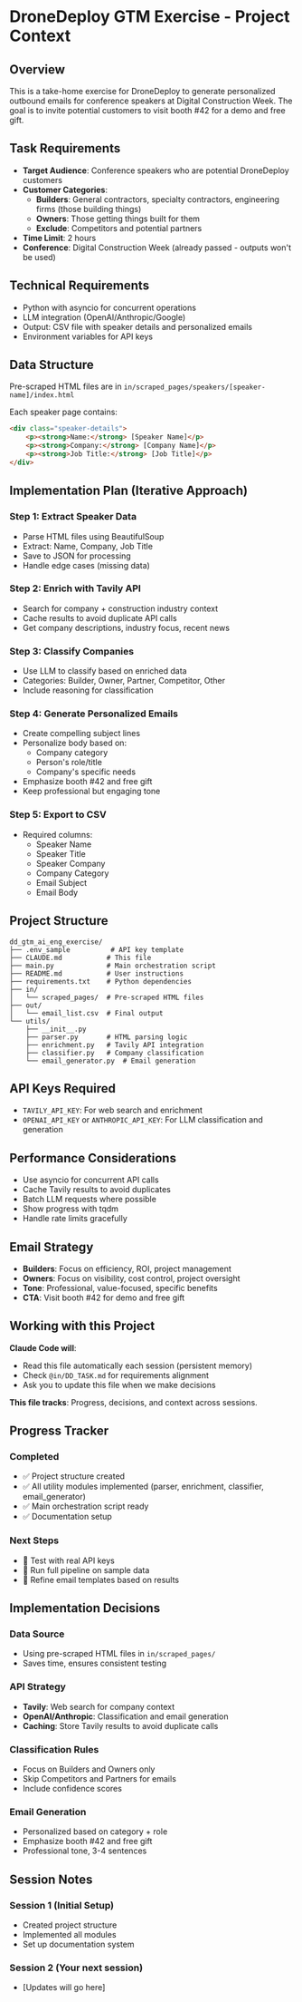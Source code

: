 # DroneDeploy GTM Exercise - Project Context

## Overview
This is a take-home exercise for DroneDeploy to generate personalized outbound emails for conference speakers at Digital Construction Week. The goal is to invite potential customers to visit booth #42 for a demo and free gift.

## Task Requirements
- **Target Audience**: Conference speakers who are potential DroneDeploy customers
- **Customer Categories**:
  - **Builders**: General contractors, specialty contractors, engineering firms (those building things)
  - **Owners**: Those getting things built for them
  - **Exclude**: Competitors and potential partners
- **Time Limit**: 2 hours
- **Conference**: Digital Construction Week (already passed - outputs won't be used)

## Technical Requirements
- Python with asyncio for concurrent operations
- LLM integration (OpenAI/Anthropic/Google)
- Output: CSV file with speaker details and personalized emails
- Environment variables for API keys

## Data Structure
Pre-scraped HTML files are in `in/scraped_pages/speakers/[speaker-name]/index.html`

Each speaker page contains:
```html
<div class="speaker-details">
    <p><strong>Name:</strong> [Speaker Name]</p>
    <p><strong>Company:</strong> [Company Name]</p>
    <p><strong>Job Title:</strong> [Job Title]</p>
</div>
```

## Implementation Plan (Iterative Approach)

### Step 1: Extract Speaker Data
- Parse HTML files using BeautifulSoup
- Extract: Name, Company, Job Title
- Save to JSON for processing
- Handle edge cases (missing data)

### Step 2: Enrich with Tavily API
- Search for company + construction industry context
- Cache results to avoid duplicate API calls
- Get company descriptions, industry focus, recent news

### Step 3: Classify Companies
- Use LLM to classify based on enriched data
- Categories: Builder, Owner, Partner, Competitor, Other
- Include reasoning for classification

### Step 4: Generate Personalized Emails
- Create compelling subject lines
- Personalize body based on:
  - Company category
  - Person's role/title
  - Company's specific needs
- Emphasize booth #42 and free gift
- Keep professional but engaging tone

### Step 5: Export to CSV
- Required columns:
  - Speaker Name
  - Speaker Title
  - Speaker Company
  - Company Category
  - Email Subject
  - Email Body

## Project Structure
```
dd_gtm_ai_eng_exercise/
├── .env_sample          # API key template
├── CLAUDE.md           # This file
├── main.py             # Main orchestration script
├── README.md           # User instructions
├── requirements.txt    # Python dependencies
├── in/
│   └── scraped_pages/  # Pre-scraped HTML files
├── out/
│   └── email_list.csv  # Final output
└── utils/
    ├── __init__.py
    ├── parser.py       # HTML parsing logic
    ├── enrichment.py   # Tavily API integration
    ├── classifier.py   # Company classification
    └── email_generator.py  # Email generation
```

## API Keys Required
- `TAVILY_API_KEY`: For web search and enrichment
- `OPENAI_API_KEY` or `ANTHROPIC_API_KEY`: For LLM classification and generation

## Performance Considerations
- Use asyncio for concurrent API calls
- Cache Tavily results to avoid duplicates
- Batch LLM requests where possible
- Show progress with tqdm
- Handle rate limits gracefully

## Email Strategy
- **Builders**: Focus on efficiency, ROI, project management
- **Owners**: Focus on visibility, cost control, project oversight
- **Tone**: Professional, value-focused, specific benefits
- **CTA**: Visit booth #42 for demo and free gift

## Working with this Project

**Claude Code will**:
- Read this file automatically each session (persistent memory)
- Check `@in/DD_TASK.md` for requirements alignment
- Ask you to update this file when we make decisions

**This file tracks**: Progress, decisions, and context across sessions.

## Progress Tracker

### Completed
- ✅ Project structure created
- ✅ All utility modules implemented (parser, enrichment, classifier, email_generator)
- ✅ Main orchestration script ready
- ✅ Documentation setup

### Next Steps
- 🔄 Test with real API keys
- 🔄 Run full pipeline on sample data
- 🔄 Refine email templates based on results

## Implementation Decisions

### Data Source
- Using pre-scraped HTML files in `in/scraped_pages/`
- Saves time, ensures consistent testing

### API Strategy
- **Tavily**: Web search for company context
- **OpenAI/Anthropic**: Classification and email generation
- **Caching**: Store Tavily results to avoid duplicate calls

### Classification Rules
- Focus on Builders and Owners only
- Skip Competitors and Partners for emails
- Include confidence scores

### Email Generation
- Personalized based on category + role
- Emphasize booth #42 and free gift
- Professional tone, 3-4 sentences

## Session Notes

### Session 1 (Initial Setup)
- Created project structure
- Implemented all modules
- Set up documentation system

### Session 2 (Your next session)
- [Updates will go here]